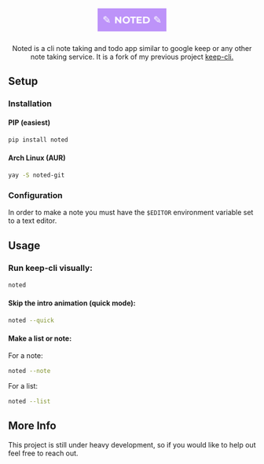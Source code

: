 <h1 align="center"><img src="images/logo.png" style="width:140px; height:auto"></h1>
<p align="center">Noted is a cli note taking and todo app similar to google keep or any other note taking service. It is a fork of my previous project <a href="https://github.com/zack-ashen/keep-cli">keep-cli.</a></p>

## Setup

### Installation

#### PIP (easiest)
```sh
pip install noted
```

#### Arch Linux (AUR)
```sh
yay -S noted-git
```

### Configuration
In order to make a note you must have the `$EDITOR` environment variable set to a text editor.

## Usage

### Run keep-cli visually:
```sh
noted
```
#### Skip the intro animation (quick mode):
```sh
noted --quick
```
#### Make a list or note:
For a note:
```sh
noted --note
```
For a list:
```sh
noted --list
```
## More Info
<p> This project is still under heavy development, so if you would like to help out feel free to reach out. </p>
